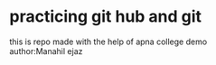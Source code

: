 # practicing git hub  and git
this is repo made with the help of apna college demo
<br>
author:Manahil ejaz
